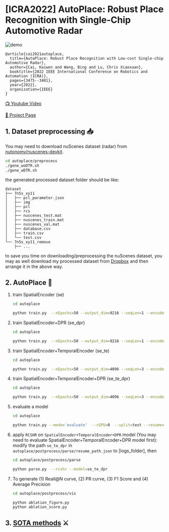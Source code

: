 # [ICRA2022] AutoPlace: Robust Place Recognition with Single-Chip Automotive Radar
![demo](demo.gif)

```shell
@article{cai2021autoplace,
  title={AutoPlace: Robust Place Recognition with Low-cost Single-chip Automotive Radar},
  author={Cai, Kaiwen and Wang, Bing and Lu, Chris Xiaoxuan},
  booktitle={2022 IEEE International Conference on Robotics and Automation (ICRA)},
  pages={3475--3481},
  year={2022},
  organization={IEEE}  
}
```
[📺 Youtube Video](https://www.youtube.com/watch?v=d_-ZYJhgGIk)

[📖 Project Page](https://ramdrop.github.io/assets/pages/AutoPlace/AutoPlace_customized.html)

## 1. Dataset preprocessing 📥

You may need to download nuScenes dataset (radar) from [nutonomy/nuscenes-devkit](https://github.com/nutonomy/nuscenes-devkit).

```bash
cd autoplace/preprocess
./gene_woDTR.sh
./gene_wDTR.sh
```
the generated processed dataset folder should be like:
```
dataset
├── 7n5s_xy11
│   ├── pcl_parameter.json
│   ├── img
│   ├── pcl
│   ├── rcs
│   ├── nuscenes_test.mat
│   ├── nuscenes_train.mat
│   ├── nuscenes_val.mat
│   ├── database.csv
│   ├── train.csv
│   └── test.csv
└── 7n5s_xy11_remove
    ├── ...
```
to save you time on downloading/preprocessing the nuScenes dataset, you may as well download my processed dataset from [Dropbox](https://www.dropbox.com/s/yaqn1qa48ot4s9g/dataset.zip?dl=0) and then arrange it in the above way.

## 2. AutoPlace 🚗
1. train SpatialEncoder (se)
    ```bash
    cd autoplace

    python train.py  --nEpochs=50 --output_dim=9216 --seqLen=1 --encoder_dim=256 --net=autoplace --logsPath=logs_autoplace --cGPU=0 --split=val --imgDir='dataset/7n5s_xy11/img' --structDir='dataset/7n5s_xy11'
    ```

2. train SpatialEncoder+DPR (se_dpr)
    ```bash
    cd autoplace

    python train.py  --nEpochs=50 --output_dim=9216 --seqLen=1 --encoder_dim=256 --net=autoplace --logsPath=logs_autoplace --cGPU=0 --split=val --imgDir='dataset/7n5s_xy11_removal/img' --structDir='dataset/7n5s_xy11'
    ```
3. train SpatialEncoder+TemporalEncoder (se_te)

    ```bash
    cd autoplace

    python train.py  --nEpochs=50 --output_dim=4096 --seqLen=3 --encoder_dim=256 --net=autoplace --logsPath=logs_autoplace --cGPU=0 --split=val --imgDir='dataset/7n5s_xy11/img' --structDir='dataset/7n5s_xy11'
    ```

4. train SpatialEncoder+TemporalEncoder+DPR (se_te_dpr)

    ```bash
    cd autoplace

    python train.py  --nEpochs=50 --output_dim=4096 --seqLen=3 --encoder_dim=256 --net=autoplace --logsPath=logs_autoplace --cGPU=0 --split=val --imgDir='dataset/7n5s_xy11_removal/img' --structDir='dataset/7n5s_xy11'

    ```

5. evaluate a model
    ```bash
    cd autoplace

    python train.py --mode='evaluate'  --cGPU=0  --split=test --resume=[logs_folder]
    ```

6. apply `RCSHR` on `SpatialEncoder+TemporalEncoder+DPR` model (You may need to evaluate SpatialEncoder+TemporalEncoder+DPR model first): modify the path `se_te_dpr` in `autoplace/postprocess/parse/resume_path.json` to [logs_folder], then
    ```bash
    cd autoplace/postprocess/parse 

    python parse.py  --rcshr --model=se_te_dpr
    ```

7. To generate (1) Reall@N curve, (2) PR curve, (3) F1 Score and (4) Average Precision
    ```bash
    cd autoplace/postprocess/vis

    python ablation_figure.py 
    python ablation_score.py 
    ```

## 3. [SOTA methods](https://github.com/ramdrop/AutoPlace_private/blob/main/SOTA.md) ⚔




